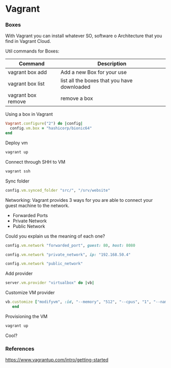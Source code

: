 # Vagrant

### Boxes

With Vagrant you can install whatever SO, software o Architecture that you find in Vagrant Cloud.

Util commands for Boxes:

| Command | Description |
| ------- | ----------- |
| vagrant box add <boxid> | Add a new Box for your use |
| vagrant box list | list all the boxes that you have downloaded |
| vagrant box remove | remove a box |

Using a box in Vagrant
```rb
Vagrant.configure("2") do |config|
  config.vm.box = "hashicorp/bionic64"
end 
```

Deploy vm  
```bash 
vagrant up 
```

Connect through SHH to VM  
```bash 
vagrant ssh 
```

Sync folder  
```rb
config.vm.synced_folder "src/", "/srv/website" 
```

Networking: Vagrant provides 3 ways for you are able to connect your guest machine to the network. 
- Forwarded Ports  
- Private Network  
- Public Network  

Could you explain us the meaning of each one?  

```rb
config.vm.network "forwarded_port", guest: 80, host: 8080
``` 
```rb
config.vm.network "private_network", ip: "192.168.50.4"
```  
```rb
config.vm.network "public_network" 
```  

Add provider  
``` rb
server.vm.provider "virtualbox" do |vb| 
```

Customize VM provider  
``` rb
vb.customize ["modifyvm", :id, "--memory", "512", "--cpus", "1", "--name", "centos_srv"]  
   end
```

Provisioning the VM
```bash
vagrant up
```

Cool?   

### References
https://www.vagrantup.com/intro/getting-started
 
